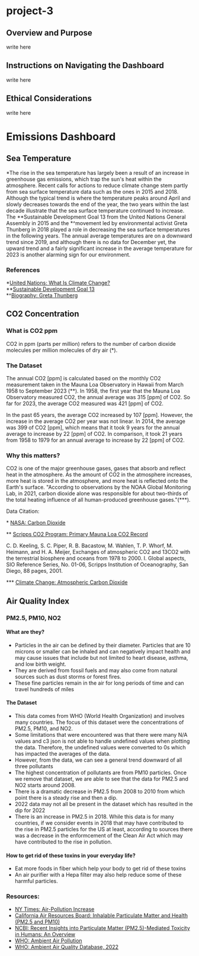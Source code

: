 # project-3

## Overview and Purpose

write here

## Instructions on Navigating the Dashboard

write here

## Ethical Considerations

write here

# Emissions Dashboard


## Sea Temperature

*The rise in the sea temperature has largely been a result of an increase in greenhouse gas emissions, which trap the sun's heat within the atmosphere. Recent calls for actions to reduce climate change stem partly from sea surface temperature data such as the ones in 2015 and 2018. Although the typical trend is where the temperature peaks around April and slowly decreases towards the end of the year, the two years within the last decade illustrate that the sea surface temperature continued to increase. The **Sustainable Development Goal 13 from the United Nations General Assembly in 2015 and the *^movement led by environmental activist Greta Thunberg in 2018 played a role in decreasing the sea surface temperatures in the following years. The annual average temperatures are on a downward trend since 2019, and although there is no data for December yet, the upward trend and a fairly significant increase in the average temperature for 2023 is another alarming sign for our environment.

### References

*[United Nations: What Is Climate Change?](https://www.un.org/en/climatechange/what-is-climate-change)  
**[Sustainable Development Goal 13](https://www.un.org/sustainabledevelopment/climate-action/)  
*^[Biography: Greta Thunberg](https://www.britannica.com/biography/Greta-Thunberg)

## CO2 Concentration

### What is CO2 ppm

CO2 in ppm (parts per million) refers to the number of carbon dioxide molecules per million molecules of dry air (*).

### The Dataset
The annual CO2 [ppm] is calculated based on the monthly CO2 measurement taken in the Mauna Loa Observatory in Hawaii from March 1958 to September 2023 (**). In 1958, the first year that the Mauna Loa Observatory measured CO2, the annual average was 315 [ppm] of CO2. So far for 2023, the average CO2 measured was 421 [ppm] of CO2. 

In the past 65 years, the average CO2 increased by 107 [ppm]. However, the increase in the average CO2 per year was not linear. In 2014, the average was 399 of CO2 [ppm], which means that it took 9 years for the annual average to increase by 22 [ppm] of CO2. In comparison, it took 21 years from 1958 to 1979 for an annual average to increase by 22 [ppm] of CO2.

### Why this matters?
CO2 is one of the major greenhouse gases, gases that absorb and reflect heat in the atmosphere. As the amount of CO2 in the atmosphere increases, more heat is stored in the atmosphere, and more heat is reflected onto the Earth's surface. "According to observations by the NOAA Global Monitoring Lab, in 2021, carbon dioxide alone was responsible for about two-thirds of the total heating influence of all human-produced greenhouse gases."(***).

Data Citation: 

\* [NASA: Carbon Dioxide](https://climate.nasa.gov/vital-signs/carbon-dioxide/)

** [Scripps CO2 Program: Primary Mauna Loa CO2 Record ](https://scrippsco2.ucsd.edu/data/atmospheric_co2/primary_mlo_co2_record.html)

C. D. Keeling, S. C. Piper, R. B. Bacastow, M. Wahlen, T. P. Whorf, M. Heimann, and H. A. Meijer, Exchanges of atmospheric CO2 and 13CO2 with the terrestrial biosphere and oceans from 1978 to 2000. I. Global aspects, SIO Reference Series, No. 01-06, Scripps Institution of Oceanography, San Diego, 88 pages, 2001.

*** [Climate Change: Atmospheric Carbon Dioxide](https://www.climate.gov/news-features/understanding-climate/climate-change-atmospheric-carbon-dioxide)

## Air Quality Index

### PM2.5, PM10, NO2
#### What are they?
- Particles in the air can be defined by their diameter. Particles that are 10 microns or smaller can be inhaled and can negatively impact health and may cause issues that include but not limited to heart disease, asthma, and low birth weight.
- They are derived from fossil fuels and may also come from natural sources such as dust storms or forest fires.
- These fine particles remain in the air for long periods of time and can travel hundreds of miles

#### The Dataset
- This data comes from WHO (World Health Organization) and involves many countries. The focus of this dataset were the concentrations of PM2.5, PM10, and NO2.
- Some limitations that were encountered was that there were many N/A values and c3 json is not able to handle undefined values when plotting the data. Therefore, the undefined values were converted to 0s which has impacted the averages of the data.
- However, from the data, we can see a general trend downward of all three pollutants
- The highest concentration of pollutants are from PM10 particles. Once we remove that dataset, we are able to see that the data for PM2.5 and NO2 starts around 2008.
- There is a dramatic decrease in PM2.5 from 2008 to 2010 from which point there is a steady rise and then a dip.
- 2022 data may not all be present in the dataset which has resulted in the dip for 2022
- There is an increase in PM2.5 in 2018. While this data is for many countries, if we consider events in 2018 that may have contributed to the rise in PM2.5 particles for the US at least, according to sources there was a decrease in the enformcement of the Clean Air Act which may have contributed to the rise in pollution. 

#### How to get rid of these toxins in your everyday life?
- Eat more foods in fiber which help your body to get rid of these toxins
- An air purifier with a Hepa filter may also help reduce some of these harmful particles. 

### Resources:
- [NY Times: Air-Pollution Increase](https://www.nytimes.com/interactive/2019/10/24/climate/air-pollution-increase.html)
- [California Air Resources Board: Inhalable Particulate Matter and Health (PM2.5 and PM10)](https://ww2.arb.ca.gov/resources/inhalable-particulate-matter-and-health#:~:text=Particles%20are%20defined%20by%20their,5.) 
- [NCBI: Recent Insights into Particulate Matter (PM2.5)-Mediated Toxicity in Humans: An Overview](https://www.ncbi.nlm.nih.gov/pmc/articles/PMC9223652/#:~:text=Primary%20PM2.5%20particles%20which,cigarette%20smoke%2C%20and%20biomass%20burning.)
- [WHO: Ambient Air Pollution](https://www.who.int/news-room/fact-sheets/detail/ambient-(outdoor)-air-quality-and-health)
- [WHO: Ambient Air Quality Database, 2022](https://www.who.int/publications/i/item/9789240047693)
